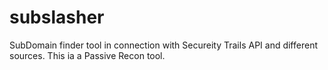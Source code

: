 # subslasher
SubDomain finder tool in connection with Secureity Trails API and different sources.
This ia a Passive Recon tool.

